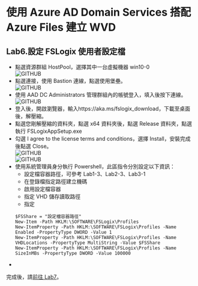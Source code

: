 # 使用 Azure AD Domain Services 搭配 Azure Files 建立 WVD

## Lab6.設定 FSLogix 使用者設定檔

 - 點選資源群組 HostPool，選擇其中一台虛擬機器 win10-0<br>
  ![GITHUB](https://github.com/BrianHsing/Azure-Windows-Virtual-Desktop/blob/master/Lab1/upd1.png "upd1")<br>
 - 點選連接，使用 Bastion 連線，點選使用堡壘。<br>
  ![GITHUB](https://github.com/BrianHsing/Azure-Windows-Virtual-Desktop/blob/master/Lab1/upd2.png "upd2")<br>
 - 使用 AAD DC Administrators 管理群組內的帳號登入，填入後按下連線。<br>
  ![GITHUB](https://github.com/BrianHsing/Azure-Windows-Virtual-Desktop/blob/master/Lab1/upd3.png "upd3")<br>
 - 登入後，開啟瀏覽器，輸入https://aka.ms/fslogix_download，下載至桌面後，解壓縮。<br>
 - 點選您剛解壓縮的資料夾，點選 x64 資料夾後，點選 Release 資料夾，點選執行 FSLogixAppSetup.exe<br>
 - 勾選 I agree to the license terms and conditions，選擇 Install，安裝完成後點選 Close。<br>
   ![GITHUB](https://github.com/BrianHsing/Azure-Windows-Virtual-Desktop/blob/master/Lab1/upd4.png "upd4")<br>
   ![GITHUB](https://github.com/BrianHsing/Azure-Windows-Virtual-Desktop/blob/master/Lab1/upd5.png "upd5")<br>
 - 使用系統管理員身分執行 Powershell，此區指令分別設定以下資訊：<br>
	- 設定檔容器路徑，可參考 Lab1-3、Lab2-3、Lab3-1<br>
	- 在登錄檔指定路徑建立機碼<br>
	- 啟用設定檔容器<br>
	- 指定 VHD 儲存讀取路徑<br>
	- 指定
	```
	$FSShare = "設定檔容器路徑"
	New-Item -Path HKLM:\SOFTWARE\FSLogix\Profiles
	New-ItemProperty -Path HKLM:\SOFTWARE\FSLogix\Profiles -Name Enabled -PropertyType DWORD -Value 1
	New-ItemProperty -Path HKLM:\SOFTWARE\FSLogix\Profiles -Name VHDLocations -PropertyType MultiString -Value $FSShare
	New-ItemProperty -Path HKLM:\SOFTWARE\FSLogix\Profiles -Name SizeInMBs -PropertyType DWORD -Value 100000
	```
 - 
 完成後，請[前往 Lab7](https://github.com/BrianHsing/Azure-Windows-Virtual-Desktop/blob/master/Lab7.md)。<br>